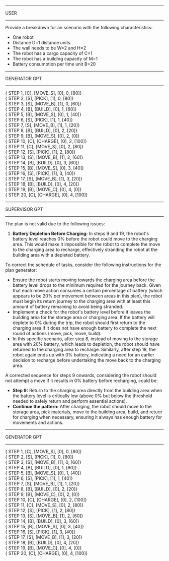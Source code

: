 
---
USER

---

Provide a breakdown for an scenario with the following characteristics: 
- One robot 
- Distance D=1 distance units. 
- The wall needs to be W=2 and H=2 
- The robot has a cargo capacity of C=1 
- The robot has a building capacity of M=1 
- Battery consumption per time unit B=20

---
GENERATOR GPT

---

{ STEP 1, [C], [MOVE_S], [0], 0, [80]}   
{ STEP 2, [S], [PICK], [1], 0, [80]}   
{ STEP 3, [S], [MOVE_B], [1], 0, [60]}   
{ STEP 4, [B], [BUILD], [0], 1, [60]}   
{ STEP 5, [B], [MOVE_S], [0], 1, [40]}   
{ STEP 6, [S], [PICK], [1], 1, [40]}   
{ STEP 7, [S], [MOVE_B], [1], 1, [20]}   
{ STEP 8, [B], [BUILD], [0], 2, [20]}   
{ STEP 9, [B], [MOVE_S], [0], 2, [0]}   
{ STEP 10, [C], [CHARGE], [0], 2, [100]}   
{ STEP 11, [C], [MOVE_S], [0], 2, [80]}   
{ STEP 12, [S], [PICK], [1], 2, [80]}   
{ STEP 13, [S], [MOVE_B], [1], 2, [60]}   
{ STEP 14, [B], [BUILD], [0], 3, [60]}   
{ STEP 15, [B], [MOVE_S], [0], 3, [40]}   
{ STEP 16, [S], [PICK], [1], 3, [40]}   
{ STEP 17, [S], [MOVE_B], [1], 3, [20]}   
{ STEP 18, [B], [BUILD], [0], 4, [20]}   
{ STEP 19, [B], [MOVE_C], [0], 4, [0]}   
{ STEP 20, [C], [CHARGE], [0], 4, [100]}  

---
SUPERVISOR GPT

---
The plan is not valid due to the following issues: 

1. **Battery Depletion Before Charging:** In steps 9 and 19, the robot's battery level reaches 0% before the robot could move to the charging area. This would make it impossible for the robot to complete the move to the charging area to recharge, effectively stranding the robot at the building area with a depleted battery. 

To correct the schedule of tasks, consider the following instructions for the plan generator: 

   - Ensure the robot starts moving towards the charging area before the battery level drops to the minimum required for the journey back. Given that each move action consumes a certain percentage of battery (which appears to be 20% per movement between areas in this plan), the robot must begin its return journey to the charging area with at least this amount of battery remaining to avoid being stranded. 
   - Implement a check for the robot's battery level before it leaves the building area for the storage area or charging area. If the battery will deplete to 0% during the trip, the robot should first return to the charging area if it does not have enough battery to complete the next round of actions (move, pick, move, build). 
   - In this specific scenario, after step 8, instead of moving to the storage area with 20% battery, which leads to depletion, the robot should have returned to the charging area to recharge. Similarly, after step 18, the robot again ends up with 0% battery, indicating a need for an earlier decision to recharge before undertaking the move back to the charging area. 

A corrected sequence for steps 9 onwards, considering the robot should not attempt a move if it results in 0% battery before recharging, could be:
 - **Step 9:** Return to the charging area directly from the building area when the battery level is critically low (above 0% but below the threshold needed to safely return and perform essential actions). 
 - **Continue the pattern:** After charging, the robot should move to the storage area, pick materials, move to the building area, build, and return for charging when necessary, ensuring it always has enough battery for movements and actions.

---
GENERATOR GPT

---
{ STEP 1, [C], [MOVE_S], [0], 0, [80]}  
{ STEP 2, [S], [PICK], [1], 0, [80]}   
{ STEP 3, [S], [MOVE_B], [1], 0, [60]}   
{ STEP 4, [B], [BUILD], [0], 1, [60]}   
{ STEP 5, [B], [MOVE_S], [0], 1, [40]}   
{ STEP 6, [S], [PICK], [1], 1, [40]}   
{ STEP 7, [S], [MOVE_B], [1], 1, [20]}  
{ STEP 8, [B], [BUILD], [0], 2, [20]}   
{ STEP 9, [B], [MOVE_C], [0], 2, [0]}   
{ STEP 10, [C], [CHARGE], [0], 2, [100]}   
{ STEP 11, [C], [MOVE_S], [0], 2, [80]}  
{ STEP 12, [S], [PICK], [1], 2, [80]}   
{ STEP 13, [S], [MOVE_B], [1], 2, [60]}  
{ STEP 14, [B], [BUILD], [0], 3, [60]}  
{ STEP 15, [B], [MOVE_S], [0], 3, [40]}  
{ STEP 16, [S], [PICK], [1], 3, [40]}  
{ STEP 17, [S], [MOVE_B], [1], 3, [20]}  
{ STEP 18, [B], [BUILD], [0], 4, [20]}  
{ STEP 19, [B], [MOVE_C], [0], 4, [0]}  
{ STEP 20, [C], [CHARGE], [0], 4, [100]}  